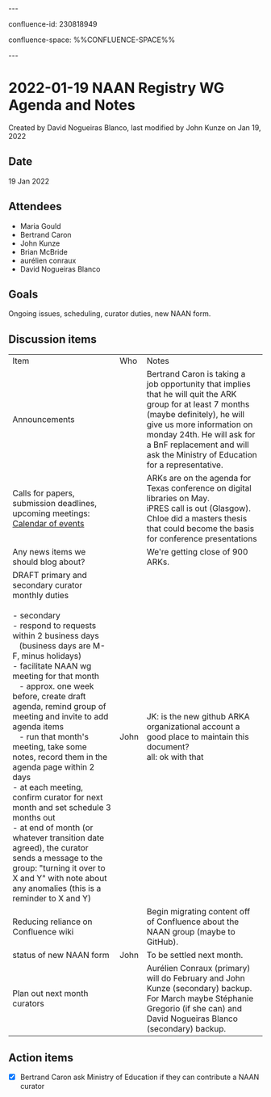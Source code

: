 \---

confluence-id: 230818949

confluence-space: %%CONFLUENCE-SPACE%%

\---

2022-01-19 NAAN Registry WG Agenda and Notes
============================================

Created by David Nogueiras Blanco, last modified by John Kunze on Jan 19, 2022

Date
----

19 Jan 2022

Attendees
---------

*   Maria Gould 
*   Bertrand Caron 
*   John Kunze 
*   Brian McBride 
*   aurélien conraux 
*   David Nogueiras Blanco 

Goals
-----

Ongoing issues, scheduling, curator duties, new NAAN form.

Discussion items
----------------

|     |     |     |
| --- | --- | --- |
| Item | Who | Notes |
| Announcements |     | Bertrand Caron is taking a job opportunity that implies that he will quit the ARK group for at least 7 months (maybe definitely), he will give us more information on monday 24th. He will ask for a BnF replacement and will ask the Ministry of Education for a representative. |
| Calls for papers, submission deadlines, upcoming meetings: [Calendar of events](Calendar-of-events_208341505.html) |     | ARKs are on the agenda for Texas conference on digital libraries on May.  <br>iPRES call is out (Glasgow).  <br>Chloe did a masters thesis that could become the basis for conference presentations |
| Any news items we should blog about? |     | We're getting close of 900 ARKs. |
| DRAFT primary and secondary curator monthly duties<br><br>\- secondary  <br>\- respond to requests within 2 business days  <br>   (business days are M-F, minus holidays)  <br>\- facilitate NAAN wg meeting for that month  <br>   - approx. one week before, create draft agenda, remind group of meeting and invite to add agenda items  <br>   - run that month's meeting, take some notes, record them in the agenda page within 2 days  <br>\- at each meeting, confirm curator for next month and set schedule 3 months out  <br>\- at end of month (or whatever transition date agreed), the curator sends a message to the group: "turning it over to X and Y" with note about any anomalies (this is a reminder to X and Y) | John | JK: is the new github ARKA organizational account a good place to maintain this document?  <br>all: ok with that |
| Reducing reliance on Confluence wiki |     | Begin migrating content off of Confluence about the NAAN group (maybe to GitHub). |
| status of new NAAN form | John | To be settled next month. |
| Plan out next month curators |     | Aurélien Conraux (primary) will do February and John Kunze (secondary) backup. For March maybe Stéphanie Gregorio (if she can) and David Nogueiras Blanco (secondary) backup. |

Action items
------------

- [x] Bertrand Caron ask Ministry of Education if they can contribute a NAAN curator